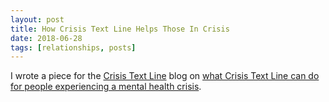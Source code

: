 ```yaml
---
layout: post
title: How Crisis Text Line Helps Those In Crisis
date: 2018-06-28
tags: [relationships, posts]
---
```


I wrote a piece for the [Crisis Text Line](https://www.crisistextline.org) blog on [what Crisis Text Line can do for people experiencing a mental health crisis](https://www.crisistextline.org/blog/how-crisis-text-line-helps). 